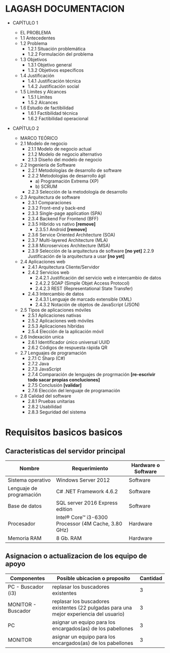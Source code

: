 # LAGASH DOCUMENTACION

- CAPÍTULO 1
  - EL PROBLEMA
  - 1.1 Antecedentes
  - 1.2 Problema
    - 1.2.1 Situación problemática
    - 1.2.2 Formulación del problema
  - 1.3 Objetivos
    - 1.3.1 Objetivo general
    - 1.3.2 Objetivos específicos
  - 1.4 Justificación
    - 1.4.1 Justificación técnica
    - 1.4.2 Justificación social
  - 1.5 Límites y Alcances
    - 1.5.1 Límites
    - 1.5.2 Alcances
  - 1.6 Estudio de factibilidad
    - 1.6.1	Factibilidad técnica
    - 1.6.2	Factibilidad operacional

- CAPÍTULO 2
  - MARCO TEÓRICO
  - 2.1 Modelo de negocio
    - 2.1.1 Modelo de negocio actual
    - 2.1.2 Modelo de negocio alternativo
    - 2.1.3 Diseño del modelo de negocio
  - 2.2 Ingeniería de Software
    - 2.2.1 Metodologías de desarrollo de software
    - 2.2.2 Metodologías de desarrollo ágil
      - a) Programación Extrema (XP)
      - b) SCRUM
    - 2.2.3 Selección de la metodología de desarrollo
  - 2.3 Arquitectura de software
    - 2.3.1 Comparaciones
    - 2.3.2 Front-end y back-end
    - 2.3.3 Single-page application (SPA)
    - 2.3.4 Backend For Frontend (BFF)
    - 2.3.5	Híbrido vs nativo **[remove]**
      - 2.3.5.1	Android **[remove]**
    - 2.3.6 Service Oriented Architecture (SOA)
    - 2.3.7 Multi-layered Architecture (MLA)
    - 2.3.8 Microservices Architecture (MSA)
    - 2.3.9 Selección de la arquitectura de software **[no yet]**
      2.2.9 Justificación de la arquitectura a usar **[no yet]**
  - 2.4 Aplicaciones web
    - 2.4.1 Arquitectura Cliente/Servidor
    - 2.4.2 Servicios web
      - 2.4.2.1 Justificación del servicio web e intercambio de datos
      - 2.4.2.2 SOAP (Simple Objet Access Protocol)
      - 2.4.2.3 REST (Representational State Transfer)
    - 2.4.3 Intercambio de datos
      - 2.4.3.1 Lenguaje de marcado extensible (XML)
      - 2.4.3.2 Notación de objetos de JavaScript (JSON)
  - 2.5 Tipos de aplicaciones móviles
    - 2.5.1 Aplicaciones nativas
    - 2.5.2 Aplicaciones web móviles
    - 2.5.3 Aplicaciones híbridas
    - 2.5.4 Elección de la aplicación móvil
  - 2.6 Indexación unica
    - 2.6.1 Identificador único universal UUID
    - 2.6.2 Códigos de respuesta rápida QR
  - 2.7 Lenguajes de programación
    - 2.7.1 C Sharp (C#)
    - 2.7.2 Java
    - 2.7.3 JavaScript
    - 2.7.4 Comparación de lenguajes de progrmación **[re-escrivir todo sacar propias concluciones]**
    - 2.7.5 Conclusión **[validar]**
    - 2.7.6 Elección  del lenguaje de programación
  - 2.8 Calidad del software
    - 2.8.1 Pruebas unitarias
    - 2.8.2 Usabilidad
    - 2.8.3 Seguridad del sistema

# Requisitos basicos basicos

## Caracteristicas del servidor principal

| Nombre                   | Requerimiento                                        | Hardware o Software |
|--------------------------|------------------------------------------------------|---------------------|
| Sistema operativo        | Windows Server 2012                                  | Software            |
| Lenguaje de programación | C# .NET Framework 4.6.2                              | Software            |
| Base de datos            | SQL server 2016 Express edition                      |	Software            |
| Procesador               | Intel® Core™ i3-6300 Processor (4M Cache, 3.80 GHz)  | Hardware            |
| Memoria RAM	             | 8 Gb. RAM                                            |	Hardware            |

## Asignacion o actualizacion de los equipo de apoyo

| Componentes        | Posible ubicacion o proposito                                                            | Cantidad |
|--------------------|------------------------------------------------------------------------------------------|----------|
| PC - Buscador (i3) | replasar los buscadores existentes                                                       | 3        |
| MONITOR - Buscador | replasar los buscadores existentes (22 pulgadas para una mejor experiencia del usuario)  | 3        |
| PC                 | asignar un equipo para los encargados(as) de los pabellones                              | 3        |
| MONITOR            | asignar un equipo para los encargados(as) de los pabellones                              | 3        |
